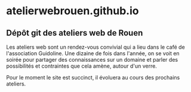 atelierwebrouen.github.io
=========================

Dépôt git des ateliers web de Rouen
-----------------------------------

Les ateliers web sont un rendez-vous convivial qui a lieu dans le café de
l'association Guidoline. Une dizaine de fois dans l'année, on se voit en
soirée pour partager des connaissances sur un domaine et parler des possibilités
et contraintes que cela amène, autour d'un verre.

Pour le moment le site est succinct, il évoluera au cours des prochains ateliers.
